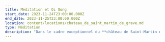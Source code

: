 ```yaml
---
title: Méditation et Qi Qong
start_date: 2023-11-24T23:00:00.000Z
end_date: 2023-11-25T23:00:00.000Z
location: content/locations/chateau_de_saint_martin_de_grave.md
type: Méditation
description: "Dans le cadre exceptionnel du **château de Saint-Martin de Graves**, nous vous proposons un évènement unique qui associe Méditation et Qi Gong.\n\nLes **séances de méditation**, dispensées par **Frédéric CHASTELAS**, seront l’**opportunité d’apprendre et de pratiquer la méditation** ainsi que d’explorer la notion d'acceptation de soi et de découvrir comment nos croyances limitantes peuvent être à l’origine de nos malaises et maladies.\n\n***\n\nLes **séances de Qi Gong**, dispensées par **Audrey ALLEMAND**, double médaille d’or en coupe de France, permettront de **renforcer le corps avant la période hivernale**. Audrey proposera un **Qi Gong thérapeutique Yang Sheng** (entretien de la vie), en lien avec la médecine traditionnelle chinoise, qui permettra d’apprendre à renforcer son énergie durant les mois hivernaux. Nous travaillerons particulièrement les méridiens du poumon et du rein, pratiquerons l'auto-massage, et aborderons la diététique hivernale.\n\n***\n\n![](https://res.cloudinary.com/guikem/image/upload/v1662248963/Capture_d_e_cran_2022-09-04_a_01.48.58_bv6vik.png)\n\n***\n\n**Détails pratiques (prix, comment s’inscrire...)**\n&#x9;\t\t\t&#x9;\n\nQuatre tarifs selon si:\n\n1. Participation externe enseignement seul (sans hébergement- sans repas) : 195€\n   &#x9;\t&#x9;\n2. Participation externe enseignement + repas : 230€\\\n   &#x9;&#x9;\n3. Enseignement + repas + 2 nuits\n   .   chambre en dortoir seul : 280€\n   .   chambre en dortoir partagé (2 petits lits séparés) : 250€/ pers\t\t&#x9;\n   .   chambre seul en mobil home : 310€\n   .   chambre seule en maison : 335€\t\\\\\n4. Enseignement + repas + 1 seule nuit : - 30€ sur les prix des 2 nuits\n\n**Inscriptions** et  **infos** auprès de Karine SANTA au  [06 24 54 37 11](tel:0624543711) ou par email [contact@lagrandemaison34.fr](https://fredericchastelas.com/stages-et-cours/contact@lagrandemaison34.fr)\n"
---
```






